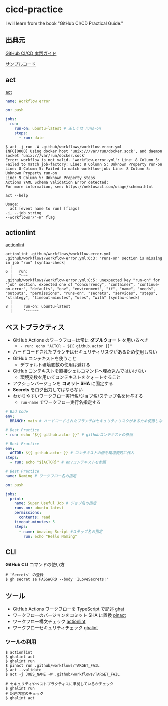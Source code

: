 # cicd-practice

I will learn from the book "GitHub CI/CD Practical Guide."

## 出典元

[GitHub CI/CD 実践ガイド](https://gihyo.jp/book/2024/978-4-297-14173-8)

[サンプルコード](https://github.com/tmknom/example-github-cicd)

## act

[act](https://github.com/nektos/act)

```workflow-error.yml
name: Workflow error

on: push

jobs:
  run:
    run-on: ubuntu-latest # 正しくは runs-on
    steps:
      - run: date
```

```terminal
$ act -j run -W .github/workflows/workflow-error.yml
INFO[0000] Using docker host 'unix:///var/run/docker.sock', and daemon socket 'unix:///var/run/docker.sock'
Error: workflow is not valid. 'workflow-error.yml': Line: 8 Column 5: Failed to match job-factory: Line: 8 Column 5: Unknown Property run-on
Line: 8 Column 5: Failed to match workflow-job: Line: 8 Column 5: Unknown Property run-on
Line: 9 Column 5: Unknown Property steps
Actions YAML Schema Validation Error detected:
For more information, see: https://nektosact.com/usage/schema.html
```

```terminal
act --help

Usage:
  act [event name to run] [flags]
-j, --job string
--workflows'/'-W' flag
```

## actionlint

[actionlint](https://github.com/rhysd/actionlint)

```terminal
actionlint .github/workflows/workflow-error.yml
.github/workflows/workflow-error.yml:6:3: "runs-on" section is missing in job "run" [syntax-check]
  |
6 |   run:
  |   ^~~~
.github/workflows/workflow-error.yml:8:5: unexpected key "run-on" for "job" section. expected one of "concurrency", "container", "continue-on-error", "defaults", "env", "environment", "if", "name", "needs", "outputs", "permissions", "runs-on", "secrets", "services", "steps", "strategy", "timeout-minutes", "uses", "with" [syntax-check]
  |
8 |     run-on: ubuntu-latest
  |     ^~~~~~~
```

## ベストプラクティス

- GitHub Actions のワークフローは常に **ダブルクォート** を用いるべき
  - `- run: echo "ACTOR - ${{ github.actor }}"`
- ハードコードされたブランチはセキュリティリスクがあるため使用しない
- GitHub コンテキストを使うこと
  - デフォルト環境変数の使用は避ける
- GitHub コンテキストを直接シェルコマンドへ埋め込んではいけない
  - 環境変数を用いてコンテキストをクォートすること
- アクションバージョンを **コミット SHA** に固定する
- **Secrets** をログ出力してはならない
- わかりやすいワークフロー実行名/ジョブ名/ステップ名を付与する
  - `run-name` でワークフロー実行名指定する

```yml
# Bad Code
env:
  BRANCH: main # ハードコードされたブランチはセキュリティリスクがあるため使用しない
```

```yml
# Best Practice
- run: echo "${{ github.actor }}" # githubコンテキストの参照
```

```yml
# Best Practice
env:
  ACTOR: ${{ github.actor }} # コンテキストの値を環境変数に代入
steps:
  - run: echo "${ACTOR}" # envコンテキストを参照
```

```yml
# Best Practice
name: Naming # ワークフロー名の指定

on: push

jobs:
  print:
    name: Super Useful Job # ジョブ名の指定
    runs-on: ubuntu-latest
    permissions:
      contents: read
    timeout-minutes: 5
    steps:
      - name: Amazing Script #ステップ名の指定
        run: echo "Hello Naming"
```

## CLI

**GitHub CLI** コマンドの使い方

```terminal
# `Secrets` の登録
$ gh secret se PASSWORD --body 'ILoveSecrets!'
```

## ツール

- GitHub Actions ワークフローを TypeScript で記述
  [ghat](https://github.com/koki-develop/ghats)
- ワークフローのバージョンをコミット SHA に置換
  [pinact](https://github.com/suzuki-shunsuke/pinact)
- ワークフロー構文チェック
  [actionlint](https://github.com/rhysd/actionlint)
- ワークフローセキュリティチェック
  [ghalint](https://github.com/suzuki-shunsuke/ghalint/tree/main?tab=readme-ov-file#policies)

### ツールの利用

```terminal
$ actionlint
$ ghalint act
$ ghalint run
$ pinact run .github/workflows/TARGET_FAIL
$ act --validate
$ act -j JOBS_NAME -W .github/workflows/TARGET_FAIL
```

```terminal
# セキュリティやベストプラクティスに準拠しているかチェック
$ ghalint run
# 記述内容のチェック
$ ghalint act
```
